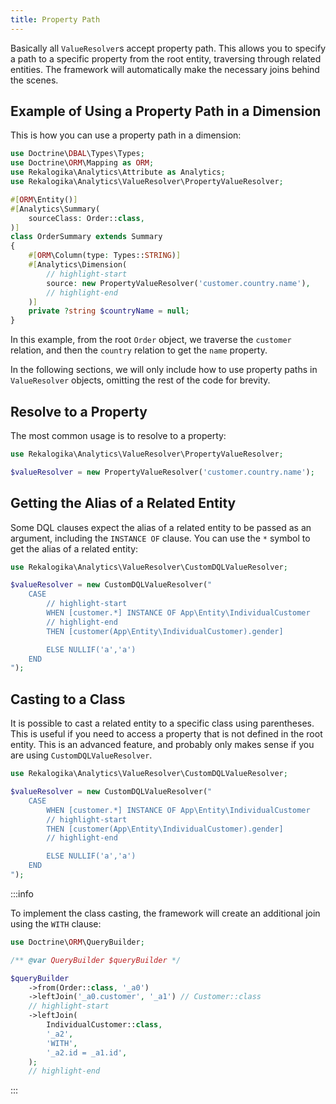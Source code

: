 ```yaml
---
title: Property Path
---
```


Basically all `ValueResolver`s accept property path. This allows you to specify
a path to a specific property from the root entity, traversing through related
entities. The framework will automatically make the necessary joins behind the
scenes.

## Example of Using a Property Path in a Dimension

This is how you can use a property path in a dimension:

```php
use Doctrine\DBAL\Types\Types;
use Doctrine\ORM\Mapping as ORM;
use Rekalogika\Analytics\Attribute as Analytics;
use Rekalogika\Analytics\ValueResolver\PropertyValueResolver;

#[ORM\Entity()]
#[Analytics\Summary(
    sourceClass: Order::class,
)]
class OrderSummary extends Summary
{
    #[ORM\Column(type: Types::STRING)]
    #[Analytics\Dimension(
        // highlight-start
        source: new PropertyValueResolver('customer.country.name'),
        // highlight-end
    )]
    private ?string $countryName = null;
}
```

In this example, from the root `Order` object, we traverse the `customer`
relation, and then the `country` relation to get the `name` property.

In the following sections, we will only include how to use property paths in
`ValueResolver` objects, omitting the rest of the code for brevity.

## Resolve to a Property

The most common usage is to resolve to a property:

```php
use Rekalogika\Analytics\ValueResolver\PropertyValueResolver;

$valueResolver = new PropertyValueResolver('customer.country.name');
```

## Getting the Alias of a Related Entity

Some DQL clauses expect the alias of a related entity to be passed as an
argument, including the `INSTANCE OF` clause. You can use the `*` symbol to get
the alias of a related entity:

```php
use Rekalogika\Analytics\ValueResolver\CustomDQLValueResolver;

$valueResolver = new CustomDQLValueResolver("
    CASE
        // highlight-start
        WHEN [customer.*] INSTANCE OF App\Entity\IndividualCustomer
        // highlight-end
        THEN [customer(App\Entity\IndividualCustomer).gender]

        ELSE NULLIF('a','a')
    END
");
```

## Casting to a Class

It is possible to cast a related entity to a specific class using parentheses.
This is useful if you need to access a property that is not defined in the root
entity. This is an advanced feature, and probably only makes sense if you are
using `CustomDQLValueResolver`.

```php
use Rekalogika\Analytics\ValueResolver\CustomDQLValueResolver;

$valueResolver = new CustomDQLValueResolver("
    CASE
        WHEN [customer.*] INSTANCE OF App\Entity\IndividualCustomer
        // highlight-start
        THEN [customer(App\Entity\IndividualCustomer).gender]
        // highlight-end

        ELSE NULLIF('a','a')
    END
");
```

:::info

To implement the class casting, the framework will create an additional join
using the `WITH` clause:

```php
use Doctrine\ORM\QueryBuilder;

/** @var QueryBuilder $queryBuilder */

$queryBuilder
    ->from(Order::class, '_a0')
    ->leftJoin('_a0.customer', '_a1') // Customer::class
    // highlight-start
    ->leftJoin(
        IndividualCustomer::class,
        '_a2',
        'WITH',
        '_a2.id = _a1.id',
    );
    // highlight-end
```

:::

